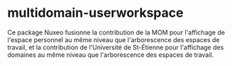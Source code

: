 # multidomain-userworkspace

Ce package Nuxeo fusionne la contribution de la MOM pour l'affichage de l'espace personnel au même niveau que l'arborescence des espaces de travail, et la contribution de l'Université de St-Étienne pour l'affichage des domaines au même niveau que l'arborescence des espaces de travail.
